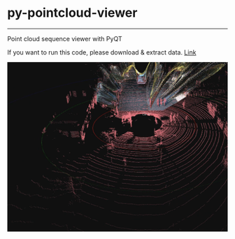 # py-pointcloud-viewer

---

Point cloud sequence viewer with PyQT

If you want to run this code, please download & extract data. [Link](http://multispectral.kaist.ac.kr/smhwang/py-pointcloud-viewer/data.zip)


[![ScreenShot](demo_img.png)](https://youtu.be/MRCTbXgI_8c)